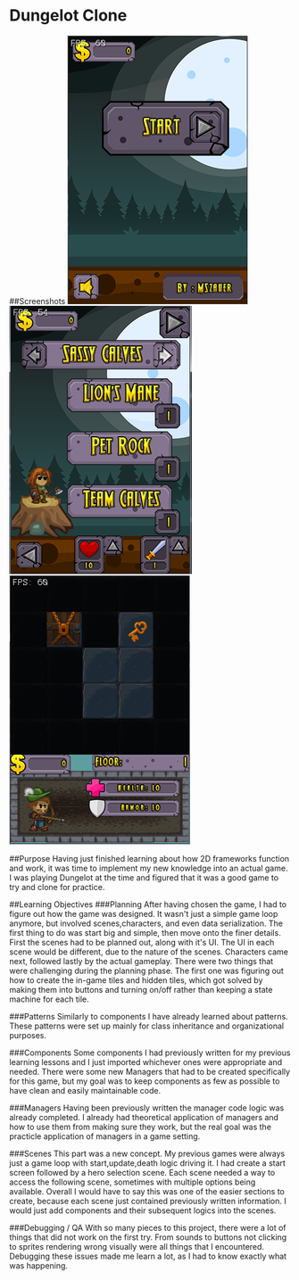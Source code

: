 # Dungelot Clone
##Screenshots
![alt text](https://github.com/Mszauer/DungeonCrawler/blob/master/Screenshots/Dungelot1.PNG "Start Scene") ![alt text](https://github.com/Mszauer/DungeonCrawler/blob/master/Screenshots/Dungelot2.PNG "Hero Selection Scene")![alt text](https://github.com/Mszauer/DungeonCrawler/blob/master/Screenshots/Dungelot3.PNG "In-Game Scene")

##Purpose
Having just finished learning about how 2D frameworks function and work, it was time to implement my new knowledge into an actual game. I was playing Dungelot at the time and figured that it was a good game to try and clone for practice.

##Learning Objectives
###Planning
After having chosen the game, I had to figure out how the game was designed. It wasn't just a simple game loop anymore, but involved scenes,characters, and even data serialization. The first thing to do was start big and simple, then move onto the finer details. First the scenes had to be planned out, along with it's UI. The UI in each scene would be different, due to the nature of the scenes. Characters came next, followed lastly by the actual gameplay. There were two things that were challenging during the planning phase. The first one was figuring out how to create the in-game tiles and hidden tiles, which got solved by making them into buttons and turning on/off rather than keeping a state machine for each tile.

###Patterns
Similarly to components I have already learned about patterns. These patterns were set up mainly for class inheritance and organizational purposes.

###Components
Some components I had previously written for my previous learning lessons and I just imported whichever ones were appropriate and needed. There were some new Managers that had to be created specifically for this game, but my goal was to keep components as few as possible to have clean and easily maintainable code. 

###Managers
Having been previously written the manager code logic was already completed. I already had theoretical application of managers and how to use them from making sure they work, but the real goal was the practicle application of managers in a game setting.

###Scenes
This part was a new concept. My previous games were always just a game loop with start,update,death logic driving it. I had create a start screen followed by a hero selection scene. Each scene needed a way to access the following scene, sometimes with multiple options being available. Overall I would have to say this was one of the easier sections to create, because each scene just contained previously written information. I would just add components and their subsequent logics into the scenes.

###Debugging / QA
With so many pieces to this project, there were a lot of things that did not work on the first try. From sounds to buttons not clicking to sprites rendering wrong visually were all things that I encountered. Debugging these issues made me learn a lot, as I had to know exactly what was happening. 
